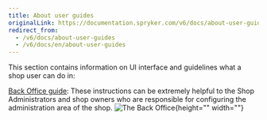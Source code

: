 ```yaml
---
title: About user guides
originalLink: https://documentation.spryker.com/v6/docs/about-user-guides
redirect_from:
  - /v6/docs/about-user-guides
  - /v6/docs/en/about-user-guides
---
```


This section contains information on UI interface and guidelines what a shop user can do in:

[Back Office guide](https://documentation.spryker.com/docs/en/about-the-administration-interface-guide): These instructions can be extremely helpful to the Shop Administrators and shop owners who are responsible for configuring the administration area of the shop.
![The Back Office](https://spryker.s3.eu-central-1.amazonaws.com/docs/User+Guides/the-back-office.png){height="" width=""}
